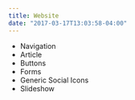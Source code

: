 ```yaml
---
title: Website
date: "2017-03-17T13:03:58-04:00"
---
```

- Navigation
- Article
- Buttons
- Forms
- Generic Social Icons
- Slideshow
